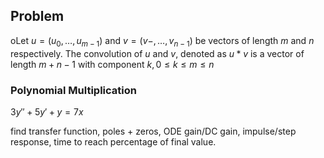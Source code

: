 
## Problem

oLet $u=(u_{0},\dots,u_{m-1})$ and $v=(v-,\dots,v_{n-1})$ be vectors of length $m$ and $n$ respectively. The convolution of $u$ and $v$, denoted as $u * v$ is a vector of length $m+n-1$ with component $k,0\leq k\leq m\leq n$

### Polynomial Multiplication



$3y''+5y'+y=7x$

find transfer function, poles + zeros, ODE gain/DC gain, impulse/step response, time to reach percentage of final value.